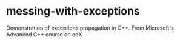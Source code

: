 # messing-with-exceptions
Demonstration of exceptions propagation in C++. From Microsoft's Advanced C++ course on edX
